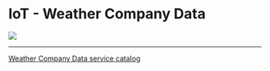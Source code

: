 # IoT - Weather Company Data

![](https://raw.githubusercontent.com/hovig/mic-sts-nlu-weather-tone-analyzer/master/img/weather-catalog.png)

<hr>

[Weather Company Data service catalog](https://console.bluemix.net/catalog/services/weather-company-data)
